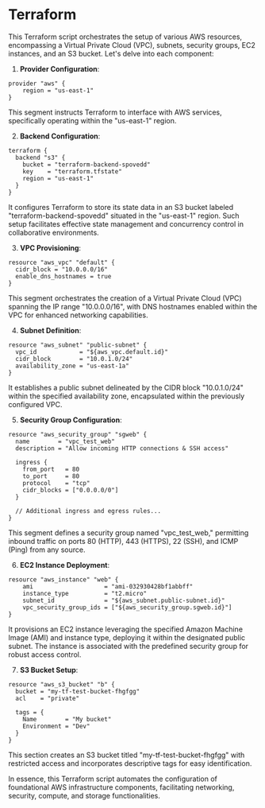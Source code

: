 # Terraform

This Terraform script orchestrates the setup of various AWS resources, encompassing a Virtual Private Cloud (VPC), subnets, security groups, EC2 instances, and an S3 bucket. Let's delve into each component:

1. **Provider Configuration**:
```hcl
provider "aws" {
	region = "us-east-1"
}
```
This segment instructs Terraform to interface with AWS services, specifically operating within the "us-east-1" region.

2. **Backend Configuration**:
```hcl
terraform {
  backend "s3" {
    bucket = "terraform-backend-spovedd"
    key    = "terraform.tfstate"
    region = "us-east-1"
  }
}
```
It configures Terraform to store its state data in an S3 bucket labeled "terraform-backend-spovedd" situated in the "us-east-1" region. Such setup facilitates effective state management and concurrency control in collaborative environments.

3. **VPC Provisioning**:
```hcl
resource "aws_vpc" "default" {
  cidr_block = "10.0.0.0/16"
  enable_dns_hostnames = true
}
```
This segment orchestrates the creation of a Virtual Private Cloud (VPC) spanning the IP range "10.0.0.0/16", with DNS hostnames enabled within the VPC for enhanced networking capabilities.

4. **Subnet Definition**:
```hcl
resource "aws_subnet" "public-subnet" {
  vpc_id            = "${aws_vpc.default.id}"
  cidr_block        = "10.0.1.0/24"
  availability_zone = "us-east-1a"
}
```
It establishes a public subnet delineated by the CIDR block "10.0.1.0/24" within the specified availability zone, encapsulated within the previously configured VPC.

5. **Security Group Configuration**:
```hcl
resource "aws_security_group" "sgweb" {
  name        = "vpc_test_web"
  description = "Allow incoming HTTP connections & SSH access"

  ingress {
    from_port   = 80
    to_port     = 80
    protocol    = "tcp"
    cidr_blocks = ["0.0.0.0/0"]
  }

  // Additional ingress and egress rules...
}
```
This segment defines a security group named "vpc_test_web," permitting inbound traffic on ports 80 (HTTP), 443 (HTTPS), 22 (SSH), and ICMP (Ping) from any source.

6. **EC2 Instance Deployment**:
```hcl
resource "aws_instance" "web" {
	ami                    = "ami-032930428bf1abbff"
	instance_type          = "t2.micro"
	subnet_id              = "${aws_subnet.public-subnet.id}"
	vpc_security_group_ids = ["${aws_security_group.sgweb.id}"]
}
```
It provisions an EC2 instance leveraging the specified Amazon Machine Image (AMI) and instance type, deploying it within the designated public subnet. The instance is associated with the predefined security group for robust access control.

7. **S3 Bucket Setup**:
```hcl
resource "aws_s3_bucket" "b" {
  bucket = "my-tf-test-bucket-fhgfgg"
  acl    = "private"

  tags = {
    Name        = "My bucket"
    Environment = "Dev"
  }
}
```
This section creates an S3 bucket titled "my-tf-test-bucket-fhgfgg" with restricted access and incorporates descriptive tags for easy identification.

In essence, this Terraform script automates the configuration of foundational AWS infrastructure components, facilitating networking, security, compute, and storage functionalities.

